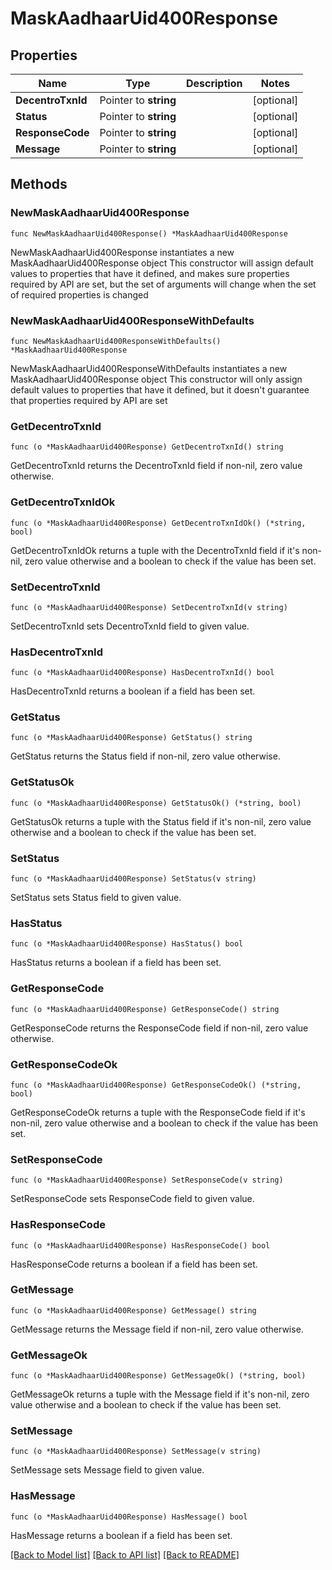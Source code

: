 # MaskAadhaarUid400Response

## Properties

Name | Type | Description | Notes
------------ | ------------- | ------------- | -------------
**DecentroTxnId** | Pointer to **string** |  | [optional] 
**Status** | Pointer to **string** |  | [optional] 
**ResponseCode** | Pointer to **string** |  | [optional] 
**Message** | Pointer to **string** |  | [optional] 

## Methods

### NewMaskAadhaarUid400Response

`func NewMaskAadhaarUid400Response() *MaskAadhaarUid400Response`

NewMaskAadhaarUid400Response instantiates a new MaskAadhaarUid400Response object
This constructor will assign default values to properties that have it defined,
and makes sure properties required by API are set, but the set of arguments
will change when the set of required properties is changed

### NewMaskAadhaarUid400ResponseWithDefaults

`func NewMaskAadhaarUid400ResponseWithDefaults() *MaskAadhaarUid400Response`

NewMaskAadhaarUid400ResponseWithDefaults instantiates a new MaskAadhaarUid400Response object
This constructor will only assign default values to properties that have it defined,
but it doesn't guarantee that properties required by API are set

### GetDecentroTxnId

`func (o *MaskAadhaarUid400Response) GetDecentroTxnId() string`

GetDecentroTxnId returns the DecentroTxnId field if non-nil, zero value otherwise.

### GetDecentroTxnIdOk

`func (o *MaskAadhaarUid400Response) GetDecentroTxnIdOk() (*string, bool)`

GetDecentroTxnIdOk returns a tuple with the DecentroTxnId field if it's non-nil, zero value otherwise
and a boolean to check if the value has been set.

### SetDecentroTxnId

`func (o *MaskAadhaarUid400Response) SetDecentroTxnId(v string)`

SetDecentroTxnId sets DecentroTxnId field to given value.

### HasDecentroTxnId

`func (o *MaskAadhaarUid400Response) HasDecentroTxnId() bool`

HasDecentroTxnId returns a boolean if a field has been set.

### GetStatus

`func (o *MaskAadhaarUid400Response) GetStatus() string`

GetStatus returns the Status field if non-nil, zero value otherwise.

### GetStatusOk

`func (o *MaskAadhaarUid400Response) GetStatusOk() (*string, bool)`

GetStatusOk returns a tuple with the Status field if it's non-nil, zero value otherwise
and a boolean to check if the value has been set.

### SetStatus

`func (o *MaskAadhaarUid400Response) SetStatus(v string)`

SetStatus sets Status field to given value.

### HasStatus

`func (o *MaskAadhaarUid400Response) HasStatus() bool`

HasStatus returns a boolean if a field has been set.

### GetResponseCode

`func (o *MaskAadhaarUid400Response) GetResponseCode() string`

GetResponseCode returns the ResponseCode field if non-nil, zero value otherwise.

### GetResponseCodeOk

`func (o *MaskAadhaarUid400Response) GetResponseCodeOk() (*string, bool)`

GetResponseCodeOk returns a tuple with the ResponseCode field if it's non-nil, zero value otherwise
and a boolean to check if the value has been set.

### SetResponseCode

`func (o *MaskAadhaarUid400Response) SetResponseCode(v string)`

SetResponseCode sets ResponseCode field to given value.

### HasResponseCode

`func (o *MaskAadhaarUid400Response) HasResponseCode() bool`

HasResponseCode returns a boolean if a field has been set.

### GetMessage

`func (o *MaskAadhaarUid400Response) GetMessage() string`

GetMessage returns the Message field if non-nil, zero value otherwise.

### GetMessageOk

`func (o *MaskAadhaarUid400Response) GetMessageOk() (*string, bool)`

GetMessageOk returns a tuple with the Message field if it's non-nil, zero value otherwise
and a boolean to check if the value has been set.

### SetMessage

`func (o *MaskAadhaarUid400Response) SetMessage(v string)`

SetMessage sets Message field to given value.

### HasMessage

`func (o *MaskAadhaarUid400Response) HasMessage() bool`

HasMessage returns a boolean if a field has been set.


[[Back to Model list]](../README.md#documentation-for-models) [[Back to API list]](../README.md#documentation-for-api-endpoints) [[Back to README]](../README.md)


